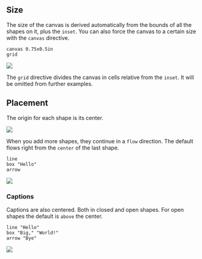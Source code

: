 
## Size

The size of the canvas is derived automatically from the bounds of all the shapes on it, plus the `inset`. You can also force the canvas to a certain size with the `canvas` directive. 

```pic
canvas 0.75x0.5in
grid
```

![](snapshots/placement-sized.png)

The `grid` directive divides the canvas in cells relative from the `inset`. It will be omitted from further examples.

## Placement

The origin for each shape is its center. 

![](snapshots/placement-grid_center.png)

When you add more shapes, they continue in a `flow` direction. The default flows right from the `center` of the last shape.

```pic
line
box "Hello"
arrow
```
![](snapshots/placement-flow_right.png)

### Captions

Captions are also centered. Both in closed and open shapes. For open shapes the default is `above` the center.

```pic
line "Hello"
box "Big," "World!"
arrow "Bye"
```
![](snapshots/placement-captions_multiple.png)
